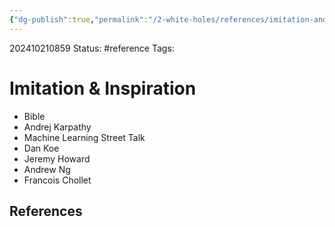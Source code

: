 ```yaml
---
{"dg-publish":true,"permalink":"/2-white-holes/references/imitation-and-inspiration/","created":"2024-10-21T08:58:57.840-04:00","updated":"2024-10-21T12:36:47.437-04:00"}
---
```


202410210859
Status: #reference
Tags: 
# Imitation & Inspiration

- Bible
- Andrej Karpathy
- Machine Learning Street Talk
- Dan Koe
- Jeremy Howard
- Andrew Ng
- Francois Chollet

## References
